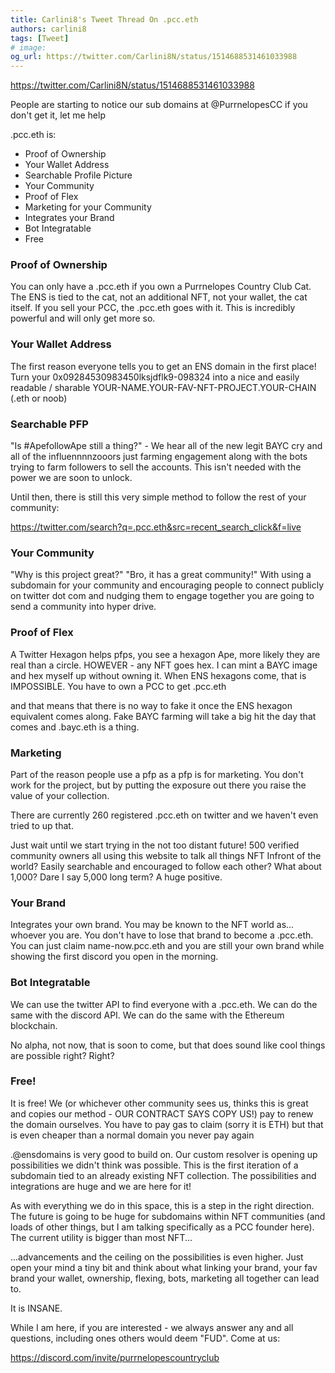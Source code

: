 ```yaml
---
title: Carlini8's Tweet Thread On .pcc.eth
authors: carlini8
tags: [Tweet]
# image:
og_url: https://twitter.com/Carlini8N/status/1514688531461033988
---
```


https://twitter.com/Carlini8N/status/1514688531461033988

People are starting to notice our sub domains at @PurrnelopesCC if you don't get it, let me help

<!--truncate-->

.pcc.eth is:

- Proof of Ownership
- Your Wallet Address
- Searchable Profile Picture
- Your Community
- Proof of Flex
- Marketing for your Community
- Integrates your Brand
- Bot Integratable
- Free

### Proof of Ownership

You can only have a .pcc.eth if you own a Purrnelopes Country Club Cat. The ENS is tied to the cat, not an additional NFT, not your wallet, the cat itself. If you sell your PCC, the .pcc.eth goes with it. This is incredibly powerful and will only get more so.

### Your Wallet Address

The first reason everyone tells you to get an ENS domain in the first place! Turn your 0x09284530983450lksjdflk9-098324 into a nice and easily readable / sharable YOUR-NAME.YOUR-FAV-NFT-PROJECT.YOUR-CHAIN (.eth or noob)

### Searchable PFP

"Is #ApefollowApe still a thing?" - We hear all of the new legit BAYC cry and all of the influennnnzooors just farming engagement along with the bots trying to farm followers to sell the accounts. This isn't needed with the power we are soon to unlock.

Until then, there is still this very simple method to follow the rest of your community:

https://twitter.com/search?q=.pcc.eth&src=recent_search_click&f=live

### Your Community

"Why is this project great?" "Bro, it has a great community!" With using a subdomain for your community and encouraging people to connect publicly on twitter dot com and nudging them to engage together you are going to send a community into hyper drive.

### Proof of Flex

A Twitter Hexagon helps pfps, you see a hexagon Ape, more likely they are real than a circle. HOWEVER - any NFT goes hex. I can mint a BAYC image and hex myself up without owning it. When ENS hexagons come, that is IMPOSSIBLE. You have to own a PCC to get .pcc.eth

and that means that there is no way to fake it once the ENS hexagon equivalent comes along. Fake BAYC farming will take a big hit the day that comes and .bayc.eth is a thing.

### Marketing

Part of the reason people use a pfp as a pfp is for marketing. You don't work for the project, but by putting the exposure out there you raise the value of your collection.

There are currently 260 registered .pcc.eth on twitter and we haven't even tried to up that.

Just wait until we start trying in the not too distant future! 500 verified community owners all using this website to talk all things NFT Infront of the world? Easily searchable and encouraged to follow each other? What about 1,000? Dare I say 5,000 long term? A huge positive.

### Your Brand

Integrates your own brand. You may be known to the NFT world as... whoever you are. You don't have to lose that brand to become a .pcc.eth. You can just claim name-now.pcc.eth and you are still your own brand while showing the first discord you open in the morning.

### Bot Integratable

We can use the twitter API to find everyone with a .pcc.eth. We can do the same with the discord API. We can do the same with the Ethereum blockchain.

No alpha, not now, that is soon to come, but that does sound like cool things are possible right? Right?

### Free!

It is free! We (or whichever other community sees us, thinks this is great and copies our method - OUR CONTRACT SAYS COPY US!) pay to renew the domain ourselves. You have to pay gas to claim (sorry it is ETH) but that is even cheaper than a normal domain you never pay again

.@ensdomains is very good to build on. Our custom resolver is opening up possibilities we didn't think was possible. This is the first iteration of a subdomain tied to an already existing NFT collection. The possibilities and integrations are huge and we are here for it!

As with everything we do in this space, this is a step in the right direction. The future is going to be huge for subdomains within NFT communities (and loads of other things, but I am talking specifically as a PCC founder here). The current utility is bigger than most NFT...

...advancements and the ceiling on the possibilities is even higher. Just open your mind a tiny bit and think about what linking your brand, your fav brand your wallet, ownership, flexing, bots, marketing all together can lead to.

It is INSANE.

While I am here, if you are interested - we always answer any and all questions, including ones others would deem "FUD". Come at us:

https://discord.com/invite/purrnelopescountryclub
